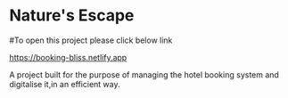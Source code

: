 # Nature's Escape
#To open this project please click below link

https://booking-bliss.netlify.app

A project built for the purpose of managing the hotel booking system and digitalise it,in an efficient way.
